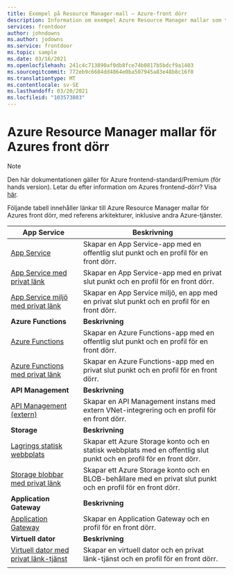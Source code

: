 ```yaml
---
title: Exempel på Resource Manager-mall – Azure-front dörr
description: Information om exempel Azure Resource Manager mallar som tillhandahålls för Azures frontend-dörr.
services: frontdoor
author: johndowns
ms.author: jodowns
ms.service: frontdoor
ms.topic: sample
ms.date: 03/16/2021
ms.openlocfilehash: 241c4c713890af0db8fce74b0817b5bdcf9a1403
ms.sourcegitcommit: 772eb9c6684dd4864e0ba507945a83e48b8c16f0
ms.translationtype: MT
ms.contentlocale: sv-SE
ms.lasthandoff: 03/20/2021
ms.locfileid: "103573803"
---
```

# <a name="azure-resource-manager-templates-for-azure-front-door"></a>Azure Resource Manager mallar för Azures front dörr

> [!Note]
> Den här dokumentationen gäller för Azure frontend-standard/Premium (för hands version). Letar du efter information om Azures frontend-dörr? Visa [här](../front-door-overview.md).

Följande tabell innehåller länkar till Azure Resource Manager mallar för Azures front dörr, med referens arkitekturer, inklusive andra Azure-tjänster.

| App Service | Beskrivning |
|-|-|
| [App Service](https://github.com/Azure/azure-quickstart-templates/tree/master/201-front-door-standard-premium-app-service-public) | Skapar en App Service-app med en offentlig slut punkt och en profil för en front dörr.  |
| [App Service med privat länk](https://github.com/Azure/azure-quickstart-templates/tree/master/201-front-door-premium-app-service-private-link) | Skapar en App Service-app med en privat slut punkt och en profil för en front dörr.  |
| [App Service miljö med privat länk](https://github.com/Azure/azure-quickstart-templates/tree/master/201-front-door-premium-app-service-environment-internal-private-link) | Skapar en App Service miljö, en app med en privat slut punkt och en profil för en front dörr.  |
|**Azure Functions**| **Beskrivning** |
| [Azure Functions](https://github.com/Azure/azure-quickstart-templates/tree/master/201-front-door-standard-premium-function-public/) | Skapar en Azure Functions-app med en offentlig slut punkt och en profil för en front dörr.  |
| [Azure Functions med privat länk](https://github.com/Azure/azure-quickstart-templates/tree/master/201-front-door-premium-function-private-link) | Skapar en Azure Functions-app med en privat slut punkt och en profil för en front dörr.  |
|**API Management**| **Beskrivning** |
| [API Management (extern)](https://github.com/Azure/azure-quickstart-templates/tree/master/201-front-door-standard-premium-api-management-external) | Skapar en API Management instans med extern VNet-integrering och en profil för en front dörr.  |
|**Storage**| **Beskrivning** |
| [Lagrings statisk webbplats](https://github.com/Azure/azure-quickstart-templates/tree/master/201-front-door-standard-premium-storage-static-website) | Skapar ett Azure Storage konto och en statisk webbplats med en offentlig slut punkt och en profil för en front dörr.  |
| [Storage blobbar med privat länk](https://github.com/Azure/azure-quickstart-templates/tree/master/201-front-door-premium-storage-blobs-private-link) | Skapar ett Azure Storage konto och en BLOB-behållare med en privat slut punkt och en profil för en front dörr.  |
|**Application Gateway**| **Beskrivning** |
| [Application Gateway](https://github.com/Azure/azure-quickstart-templates/tree/master/201-front-door-standard-premium-application-gateway-public) | Skapar en Application Gateway och en profil för en front dörr. |
|**Virtuell dator**| **Beskrivning** |
| [Virtuell dator med privat länk-tjänst](https://github.com/Azure/azure-quickstart-templates/tree/master/201-front-door-premium-vm-private-link) | Skapar en virtuell dator och en privat länk-tjänst och en profil för en front dörr. |
| | |

